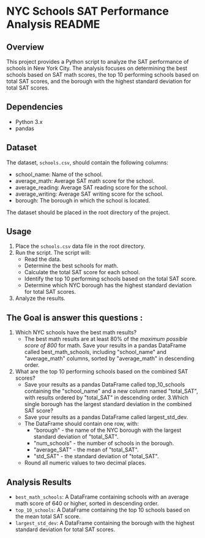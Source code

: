 # NYC Schools SAT Performance Analysis README

## Overview
This project provides a Python script to analyze the SAT performance of schools in New York City. The analysis focuses on determining the best schools based on SAT math scores, the top 10 performing schools based on total SAT scores, and the borough with the highest standard deviation for total SAT scores.

## Dependencies
- Python 3.x
- pandas

## Dataset
The dataset, `schools.csv`, should contain the following columns:
- school_name: Name of the school.
- average_math: Average SAT math score for the school.
- average_reading: Average SAT reading score for the school.
- average_writing: Average SAT writing score for the school.
- borough: The borough in which the school is located.

The dataset should be placed in the root directory of the project.

## Usage

1. Place the `schools.csv` data file in the root directory.
2. Run the script. The script will:
   - Read the data.
   - Determine the best schools for math.
   - Calculate the total SAT score for each school.
   - Identify the top 10 performing schools based on the total SAT score.
   - Determine which NYC borough has the highest standard deviation for total SAT scores.
3. Analyze the results.

## The Goal is answer this questions :
1. Which NYC schools have the best math results?
   - The best math results are at least 80% of the *maximum possible score of 800* for math. Save your results in a pandas DataFrame called best_math_schools, including "school_name" and "average_math" columns, sorted by "average_math" in descending order.
2. What are the top 10 performing schools based on the combined SAT scores?
   - Save your results as a pandas DataFrame called top_10_schools containing the "school_name" and a new column named "total_SAT", with results ordered by "total_SAT" in descending order.
3.Which single borough has the largest standard deviation in the combined SAT score?
   - Save your results as a pandas DataFrame called largest_std_dev.
   - The DataFrame should contain one row, with:
        - "borough" - the name of the NYC borough with the largest standard deviation of "total_SAT".
        - "num_schools" - the number of schools in the borough.
        - "average_SAT" - the mean of "total_SAT".
        - "std_SAT" - the standard deviation of "total_SAT".
   - Round all numeric values to two decimal places.

## Analysis Results

- `best_math_schools`: A DataFrame containing schools with an average math score of 640 or higher, sorted in descending order.
- `top_10_schools`: A DataFrame containing the top 10 schools based on the mean total SAT score.
- `largest_std_dev`: A DataFrame containing the borough with the highest standard deviation for total SAT scores.

